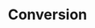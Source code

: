 ---
title       : Conversion
key         : CP-CV
skills      : Behaviour, Mindset, Competency
difficulty  : easy
area        : competency

questions :
    - "CP-CV-01: Tell me about a time when you exerted influence on high-level executives during a high-pressure situation. Describe the techniques you have used to subtly influence customers at all levels of an organisation."
    - "CP-CV-02: Tell me about your most successful customer conversion experience."
    - "CP-CV-03: Tell me about your most challenging customer conversion experience."
desirable :
    - Researched competitor offerings to highlight the unique value of a product/service
    - Gathered relevant information to determine customer goals
    - Diagnosed customer problems and prescribed a product/service solution
    - Thoroughly addressed concerns regarding product/service offerings, which led to product/service adoption
    - Successfully communicated the value of a product/service, even in high -pressure situations
bonus_points :
    - Researched industry trends and competitor offerings to highlight the unique value of a product/service
    - Gathered relevant information to determine customer goals and aligned them to product/service offerings
    - Diagnosed customer problems and prescribed a product/service solution
    - Thoroughly addressed concerns regarding product/service offerings, which led to long -term product/service adoption
    - Successfully communicated the value of a product/service to a new target market, even in high -pressure situations
---